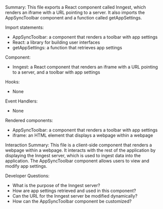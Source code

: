 Summary:
This file exports a React component called Inngest, which renders an iframe with a URL pointing to a server. It also imports the AppSyncToolbar component and a function called getAppSettings.

Import statements:
- AppSyncToolbar: a component that renders a toolbar with app settings
- React: a library for building user interfaces
- getAppSettings: a function that retrieves app settings

Component:
- Inngest: a React component that renders an iframe with a URL pointing to a server, and a toolbar with app settings

Hooks:
- None

Event Handlers:
- None

Rendered components:
- AppSyncToolbar: a component that renders a toolbar with app settings
- iframe: an HTML element that displays a webpage within a webpage

Interaction Summary:
This file is a client-side component that renders a webpage within a webpage. It interacts with the rest of the application by displaying the Inngest server, which is used to ingest data into the application. The AppSyncToolbar component allows users to view and modify app settings.

Developer Questions:
- What is the purpose of the Inngest server?
- How are app settings retrieved and used in this component?
- Can the URL for the Inngest server be modified dynamically?
- How can the AppSyncToolbar component be customized?
